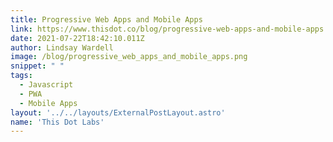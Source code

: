 ```yaml
---
title: Progressive Web Apps and Mobile Apps
link: https://www.thisdot.co/blog/progressive-web-apps-and-mobile-apps
date: 2021-07-22T18:42:10.011Z
author: Lindsay Wardell
image: /blog/progressive_web_apps_and_mobile_apps.png
snippet: " "
tags:
  - Javascript
  - PWA
  - Mobile Apps
layout: '../../layouts/ExternalPostLayout.astro'
name: 'This Dot Labs'
---
```

